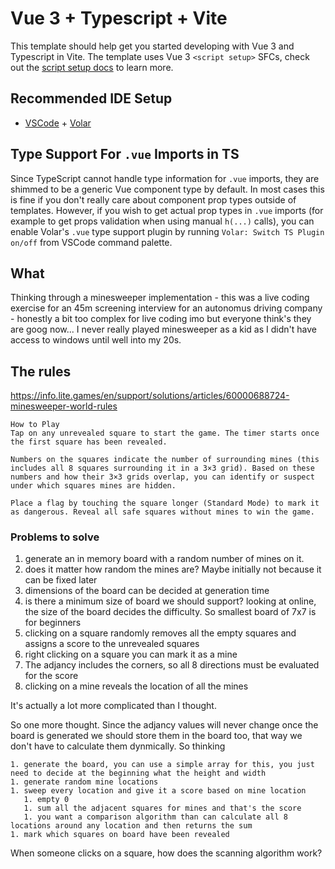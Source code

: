 # Vue 3 + Typescript + Vite

This template should help get you started developing with Vue 3 and Typescript in Vite. The template uses Vue 3 `<script setup>` SFCs, check out the [script setup docs](https://v3.vuejs.org/api/sfc-script-setup.html#sfc-script-setup) to learn more.

## Recommended IDE Setup

- [VSCode](https://code.visualstudio.com/) + [Volar](https://marketplace.visualstudio.com/items?itemName=johnsoncodehk.volar)

## Type Support For `.vue` Imports in TS

Since TypeScript cannot handle type information for `.vue` imports, they are shimmed to be a generic Vue component type by default. In most cases this is fine if you don't really care about component prop types outside of templates. However, if you wish to get actual prop types in `.vue` imports (for example to get props validation when using manual `h(...)` calls), you can enable Volar's `.vue` type support plugin by running `Volar: Switch TS Plugin on/off` from VSCode command palette.

## What

Thinking through a minesweeper implementation - this was a live coding exercise for an 45m screening interview for an autonomus driving company - honestly a bit too complex for live coding imo but everyone think's they are goog now... I never really played minesweeper as a kid as I didn't have access to windows until well into my 20s.

## The rules

https://info.lite.games/en/support/solutions/articles/60000688724-minesweeper-world-rules

```
How to Play
Tap on any unrevealed square to start the game. The timer starts once the first square has been revealed.

Numbers on the squares indicate the number of surrounding mines (this includes all 8 squares surrounding it in a 3×3 grid). Based on these numbers and how their 3×3 grids overlap, you can identify or suspect under which squares mines are hidden.

Place a flag by touching the square longer (Standard Mode) to mark it as dangerous. Reveal all safe squares without mines to win the game.
```

### Problems to solve

 1. generate an in memory board with a random number of mines on it.
   1. does it matter how random the mines are? Maybe initially not because it can be fixed later
   1. dimensions of the board can be decided at generation time
   1. is there a minimum size of board we should support? looking at online, the size of the board decides the difficulty. So smallest board of 7x7 is for beginners
   1. clicking on a square randomly removes all the empty squares and assigns a score to the unrevealed squares
   1. right clicking on a square you can mark it as a mine
   1. The adjancy includes the corners, so all 8 directions must be evaluated for the score
   1. clicking on a mine reveals the location of all the mines

   It's actually a lot more complicated than I thought.

   So one more thought. Since the adjancy values will never change once the board is generated we should store them in the board too, that way we don't have to calculate them dynmically. So thinking

    1. generate the board, you can use a simple array for this, you just need to decide at the beginning what the height and width
    1. generate random mine locations
    1. sweep every location and give it a score based on mine location
       1. empty 0
       1. sum all the adjacent squares for mines and that's the score
       1. you want a comparison algorithm than can calculate all 8 locations around any location and then returns the sum
    1. mark which squares on board have been revealed

When someone clicks on a square, how does the scanning algorithm work?